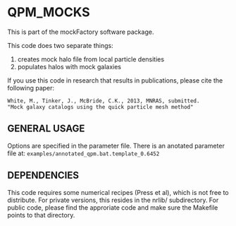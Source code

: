 QPM_MOCKS
=========

This is part of the mockFactory software package.

This code does two separate things:
 1. creates mock halo file from local particle densities
 2. populates halos with mock galaxies 

If you use this code in research that results in publications, please cite the following paper: 

    White, M., Tinker, J., McBride, C.K., 2013, MNRAS, submitted.
    "Mock galaxy catalogs using the quick particle mesh method"


GENERAL USAGE
-------------

Options are specified in the parameter file. There is an anotated 
parameter file at: `examples/annotated_qpm.bat.template_0.6452`


DEPENDENCIES
------------

This code requires some numerical recipes (Press et al), which is not free to 
distribute. For private versions, this resides in the nrlib/ subdirectory. 
For public code, please find the approriate code and make sure the Makefile
points to that directory. 

